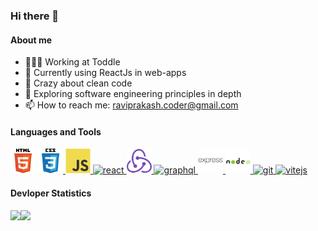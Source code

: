 ### Hi there 👋  

#### About me

- 🧑🏻‍💻 Working at Toddle
- 🔭 Currently using ReactJs in web-apps
- 🤩 Crazy about clean code
- 🌱 Exploring software engineering principles in depth
- 📫 How to reach me: raviprakash.coder@gmail.com
<!-- - ⚡ Fun fact: I am trying to balance code and design.
 -->
<!-- - 👯 I’m looking to collaborate on ... -->
<!-- - 🤔 I’m looking for help with best optimisation practices -->
<!-- - 💬 Ask me about React and Design -->
<!-- - 😄 Pronouns: ... -->

#### Languages and Tools
<p align="left"> 
 <a href="https://www.w3.org/html/" target="_blank" rel="noreferrer"> <img src="https://raw.githubusercontent.com/devicons/devicon/master/icons/html5/html5-original-wordmark.svg" alt="html5" width="40" height="40"/></a> <a href="https://www.w3schools.com/css/" target="_blank" rel="noreferrer"> <img src="https://raw.githubusercontent.com/devicons/devicon/master/icons/css3/css3-original-wordmark.svg" alt="css3" width="40" height="40"/> </a> <a href="https://developer.mozilla.org/en-US/docs/Web/JavaScript" target="_blank" rel="noreferrer"> <img src="https://raw.githubusercontent.com/devicons/devicon/master/icons/javascript/javascript-original.svg" alt="javascript" width="40" height="40"/> </a>
 <a href="https://reactjs.org/" target="_blank" rel="noreferrer"> <img src="https://user-images.githubusercontent.com/22170382/156891358-8e02caed-3195-446a-a959-e3d03caec97b.svg" alt="react" width="40" height="40"/> </a> <a href="https://redux.js.org" target="_blank" rel="noreferrer"> <img src="https://raw.githubusercontent.com/devicons/devicon/master/icons/redux/redux-original.svg" alt="redux" width="40" height="40"/> </a>
<a href="https://graphql.org" target="_blank" rel="noreferrer"> <img src="https://www.vectorlogo.zone/logos/graphql/graphql-icon.svg" alt="graphql" width="40" height="40"/> </a>  <a href="https://expressjs.com" target="_blank" rel="noreferrer"> <img src="https://raw.githubusercontent.com/devicons/devicon/master/icons/express/express-original-wordmark.svg" alt="express" width="40" height="40"/> </a>  <a href="https://nodejs.org" target="_blank" rel="noreferrer"> <img src="https://raw.githubusercontent.com/devicons/devicon/master/icons/nodejs/nodejs-original-wordmark.svg" alt="nodejs" width="40" height="40"/> </a> <a href="https://git-scm.com/" target="_blank" rel="noreferrer"> <img src="https://www.vectorlogo.zone/logos/git-scm/git-scm-icon.svg" alt="git" width="40" height="40"/> </a> <a href="https://vitejs.dev" target="_blank" rel="noreferrer"> <img src="https://user-images.githubusercontent.com/22170382/156891171-a96a193a-cb26-45ed-8359-b5c939ac6e60.svg" alt="vitejs" width="40" height="40"/> </a> </p>

#### Devloper Statistics

<div style="display:flex; align-items: stretch; flex-wrap: nowrap;">
 <img align="center" src="https://github-readme-stats.vercel.app/api?username=iamraviprakash&count_private=true&show_icons=true&hide=contribs&hide_border=true" />
 <img align="center" src="https://github-readme-stats.vercel.app/api/top-langs/?username=iamraviprakash&layout=compact&hide_border=true" />
</div>
